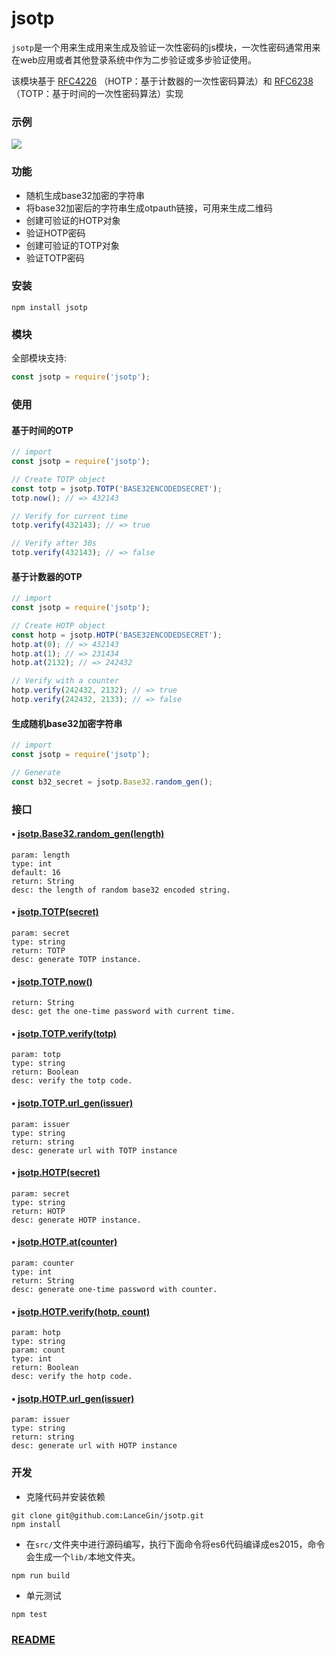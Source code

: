 # jsotp

`jsotp`是一个用来生成用来生成及验证一次性密码的js模块，一次性密码通常用来在web应用或者其他登录系统中作为二步验证或多步验证使用。

该模块基于 [RFC4226](https://tools.ietf.org/html/rfc4226) （HOTP：基于计数器的一次性密码算法）和 [RFC6238](https://tools.ietf.org/html/rfc6238)（TOTP：基于时间的一次性密码算法）实现

### 示例

![](http://wx4.sinaimg.cn/large/89243dfbgy1fh3bz5e8bkj20rs0go460.jpg)

### 功能

* 随机生成base32加密的字符串
* 将base32加密后的字符串生成otpauth链接，可用来生成二维码
* 创建可验证的HOTP对象
* 验证HOTP密码
* 创建可验证的TOTP对象
* 验证TOTP密码

### 安装

```shell
npm install jsotp
```
	
### 模块

全部模块支持:

```javascript
const jsotp = require('jsotp');
```
	
### 使用

#### 基于时间的OTP

```javascript
// import
const jsotp = require('jsotp');

// Create TOTP object
const totp = jsotp.TOTP('BASE32ENCODEDSECRET');
totp.now(); // => 432143

// Verify for current time
totp.verify(432143); // => true

// Verify after 30s
totp.verify(432143); // => false
```

#### 基于计数器的OTP

```javascript
// import
const jsotp = require('jsotp');

// Create HOTP object
const hotp = jsotp.HOTP('BASE32ENCODEDSECRET');
hotp.at(0); // => 432143
hotp.at(1); // => 231434
hotp.at(2132); // => 242432

// Verify with a counter
hotp.verify(242432, 2132); // => true
hotp.verify(242432, 2133); // => false
```

#### 生成随机base32加密字符串

```javascript
// import
const jsotp = require('jsotp');

// Generate
const b32_secret = jsotp.Base32.random_gen();
```

### 接口

#### • [jsotp.Base32.random_gen(length)](https://github.com/LanceGin/jsotp/blob/master/src/base32.js#L32)

	param: length
	type: int
	default: 16
	return: String
	desc: the length of random base32 encoded string.

#### • [jsotp.TOTP(secret)](https://github.com/LanceGin/jsotp/blob/master/src/jsotp.js#L48)
	
	param: secret
	type: string
	return: TOTP
	desc: generate TOTP instance.
	
#### • [jsotp.TOTP.now()](https://github.com/LanceGin/jsotp/blob/master/src/totp.js#L38)
	
	return: String
	desc: get the one-time password with current time.

#### • [jsotp.TOTP.verify(totp)](https://github.com/LanceGin/jsotp/blob/master/src/totp.js#L70)

	param: totp
	type: string
	return: Boolean
	desc: verify the totp code.
	
#### • [jsotp.TOTP.url_gen(issuer)](https://github.com/LanceGin/jsotp/blob/master/src/totp.js#L94)

	param: issuer
	type: string
	return: string
	desc: generate url with TOTP instance

#### • [jsotp.HOTP(secret)](https://github.com/LanceGin/jsotp/blob/master/src/jsotp.js#L47)
	
	param: secret
	type: string
	return: HOTP
	desc: generate HOTP instance.
	
#### • [jsotp.HOTP.at(counter)](https://github.com/LanceGin/jsotp/blob/master/src/hotp.js#L24)

	param: counter
	type: int
	return: String
	desc: generate one-time password with counter.

#### • [jsotp.HOTP.verify(hotp, count)](https://github.com/LanceGin/jsotp/blob/master/src/hotp.js#L50)
	
	param: hotp
	type: string
	param: count
	type: int
	return: Boolean
	desc: verify the hotp code.

#### • [jsotp.HOTP.url_gen(issuer)](https://github.com/LanceGin/jsotp/blob/master/src/hotp.js#L69)

	param: issuer
	type: string
	return: string
	desc: generate url with HOTP instance

### 开发

* 克隆代码并安装依赖

```shell
git clone git@github.com:LanceGin/jsotp.git
npm install
```

* 在`src/`文件夹中进行源码编写，执行下面命令将es6代码编译成es2015，命令会生成一个`lib/`本地文件夹。

```shell
npm run build
```

* 单元测试

```shell
npm test
```

### [README](../README.md)